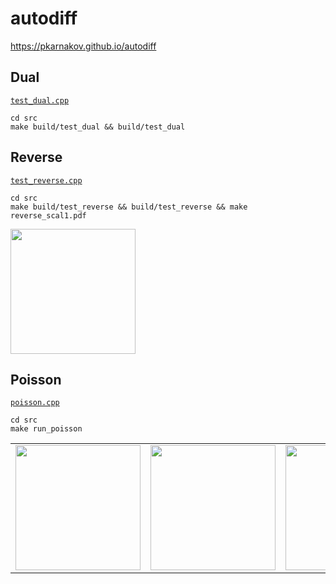 # autodiff

<https://pkarnakov.github.io/autodiff>

## Dual

[`test_dual.cpp`](src/test_dual.cpp)

```
cd src
make build/test_dual && build/test_dual
```

## Reverse

[`test_reverse.cpp`](src/test_reverse.cpp)

```
cd src
make build/test_reverse && build/test_reverse && make reverse_scal1.pdf
```

<img src="https://pkarnakov.github.io/autodiff/media/reverse_scal1.svg" height="200px">

## Poisson

[`poisson.cpp`](src/poisson.cpp)

```
cd src
make run_poisson
```

|    |    |    |
:---:|:--:|:---:
<img src="https://pkarnakov.github.io/autodiff/media/poisson/poisson.svg" height="200px"> | <img src="https://pkarnakov.github.io/autodiff/media/poisson/uref.png" height="200px"> | <img src="https://pkarnakov.github.io/autodiff/media/poisson/u_00010.png" height="200px">
